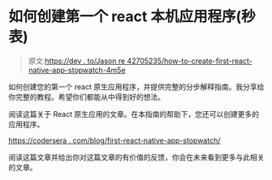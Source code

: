 # 如何创建第一个 react 本机应用程序(秒表)

> 原文:[https://dev . to/Jason re 42705235/how-to-create-first-react-native-app-stopwatch-4m5e](https://dev.to/jasonre42705235/how-to-create-first-react-native-app-stopwatch-4m5e)

如何创建您的第一个 react 原生应用程序，并提供完整的分步解释指南。我分享给你完整的教程。希望你们都能从中得到好的想法。

阅读这篇关于 React 原生应用的文章。在本指南的帮助下，您还可以创建更多的应用程序。

[https://codersera . com/blog/first-react-native-app-stopwatch/](https://codersera.com/blog/first-react-native-app-stopwatch/)

阅读这篇文章并给出你对这篇文章的有价值的反馈，你会在未来看到更多与此相关的文章。